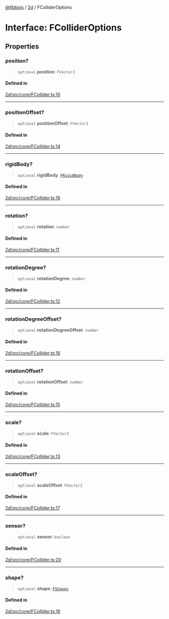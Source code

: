 [@fibbojs](/api/index) / [2d](/api/2d) / FColliderOptions

# Interface: FColliderOptions

## Properties

### position?

> `optional` **position**: `FVector2`

#### Defined in

[2d/src/core/FCollider.ts:10](https://github.com/fibbojs/fibbo/blob/fe513db46f793b2520946de03583c9b4464b47bc/packages/2d/src/core/FCollider.ts#L10)

***

### positionOffset?

> `optional` **positionOffset**: `FVector2`

#### Defined in

[2d/src/core/FCollider.ts:14](https://github.com/fibbojs/fibbo/blob/fe513db46f793b2520946de03583c9b4464b47bc/packages/2d/src/core/FCollider.ts#L14)

***

### rigidBody?

> `optional` **rigidBody**: [`FRigidBody`](../classes/FRigidBody.md)

#### Defined in

[2d/src/core/FCollider.ts:19](https://github.com/fibbojs/fibbo/blob/fe513db46f793b2520946de03583c9b4464b47bc/packages/2d/src/core/FCollider.ts#L19)

***

### rotation?

> `optional` **rotation**: `number`

#### Defined in

[2d/src/core/FCollider.ts:11](https://github.com/fibbojs/fibbo/blob/fe513db46f793b2520946de03583c9b4464b47bc/packages/2d/src/core/FCollider.ts#L11)

***

### rotationDegree?

> `optional` **rotationDegree**: `number`

#### Defined in

[2d/src/core/FCollider.ts:12](https://github.com/fibbojs/fibbo/blob/fe513db46f793b2520946de03583c9b4464b47bc/packages/2d/src/core/FCollider.ts#L12)

***

### rotationDegreeOffset?

> `optional` **rotationDegreeOffset**: `number`

#### Defined in

[2d/src/core/FCollider.ts:16](https://github.com/fibbojs/fibbo/blob/fe513db46f793b2520946de03583c9b4464b47bc/packages/2d/src/core/FCollider.ts#L16)

***

### rotationOffset?

> `optional` **rotationOffset**: `number`

#### Defined in

[2d/src/core/FCollider.ts:15](https://github.com/fibbojs/fibbo/blob/fe513db46f793b2520946de03583c9b4464b47bc/packages/2d/src/core/FCollider.ts#L15)

***

### scale?

> `optional` **scale**: `FVector2`

#### Defined in

[2d/src/core/FCollider.ts:13](https://github.com/fibbojs/fibbo/blob/fe513db46f793b2520946de03583c9b4464b47bc/packages/2d/src/core/FCollider.ts#L13)

***

### scaleOffset?

> `optional` **scaleOffset**: `FVector2`

#### Defined in

[2d/src/core/FCollider.ts:17](https://github.com/fibbojs/fibbo/blob/fe513db46f793b2520946de03583c9b4464b47bc/packages/2d/src/core/FCollider.ts#L17)

***

### sensor?

> `optional` **sensor**: `boolean`

#### Defined in

[2d/src/core/FCollider.ts:20](https://github.com/fibbojs/fibbo/blob/fe513db46f793b2520946de03583c9b4464b47bc/packages/2d/src/core/FCollider.ts#L20)

***

### shape?

> `optional` **shape**: [`FShapes`](../enumerations/FShapes.md)

#### Defined in

[2d/src/core/FCollider.ts:18](https://github.com/fibbojs/fibbo/blob/fe513db46f793b2520946de03583c9b4464b47bc/packages/2d/src/core/FCollider.ts#L18)
